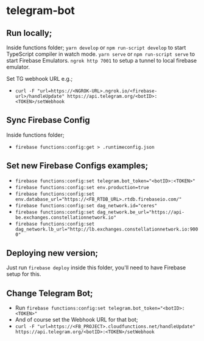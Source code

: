 # telegram-bot

## Run locally;
Inside functions folder;
`yarn develop` or `npm run-script develop` to start TypeScript compiler in watch mode.
`yarn serve` or `npm run-script serve` to start Firebase Emulators.
`ngrok http 7001` to setup a tunnel to local firebase emulator.

Set TG webhook URL e.g.;
- `curl -F "url=https://<NGROK-URL>.ngrok.io/<firebase-url>/handleUpdate" https://api.telegram.org/<botID>:<TOKEN>/setWebhook`

## Sync Firebase Config
Inside functions folder;
- `firebase functions:config:get > .runtimeconfig.json`

## Set new Firebase Configs examples;
- `firebase functions:config:set telegram.bot_token="<botID>:<TOKEN>"`
- `firebase functions:config:set env.production=true`
- `firebase functions:config:set env.database_url="https://<FB_RTDB_URL>.rtdb.firebaseio.com/"`
- `firebase functions:config:set dag_network.id="ceres"`
- `firebase functions:config:set dag_network.be_url="https://api-be.exchanges.constellationnetwork.io"`
- `firebase functions:config:set dag_network.lb_url="http://lb.exchanges.constellationnetwork.io:9000"`

## Deploying new version;
Just run `firebase deploy` inside this folder, you'll need to have Firebase setup for this.

## Change Telegram Bot;
- Run `firebase functions:config:set telegram.bot_token="<botID>:<TOKEN>"`
- And of course set the Webhook URL for that bot;
- `curl -F "url=https://<FB_PROJECT>.cloudfunctions.net/handleUpdate" https://api.telegram.org/<botID>:<TOKEN>/setWebhook`
